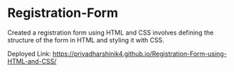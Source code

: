 # Registration-Form
Created a registration form using HTML and CSS involves defining the structure of the form in HTML and styling it with CSS. 

Deployed Link:
https://priyadharshinik4.github.io/Registration-Form-using-HTML-and-CSS/
